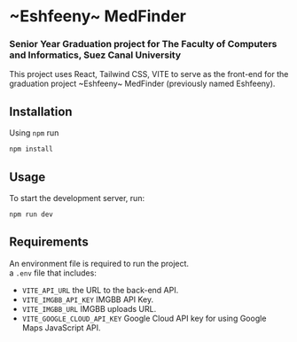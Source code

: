 # ~Eshfeeny~ MedFinder
### Senior Year Graduation project for The Faculty of Computers and Informatics, Suez Canal University
This project uses React, Tailwind CSS, VITE to serve as the front-end for the graduation project ~Eshfeeny~ MedFinder (previously named Eshfeeny).

## Installation

Using `npm` run

```bash
npm install
```

## Usage

To start the development server, run:

```bash
npm run dev
```

## Requirements

An environment file is required to run the project.\
a `.env` file that includes:

* `VITE_API_URL` the URL to the back-end API.
* `VITE_IMGBB_API_KEY` IMGBB API Key.
* `VITE_IMGBB_URL` IMGBB uploads URL.
* `VITE_GOOGLE_CLOUD_API_KEY` Google Cloud API key for using Google Maps JavaScript API.

